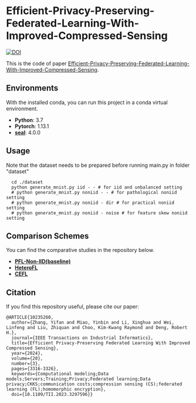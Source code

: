 # Efficient-Privacy-Preserving-Federated-Learning-With-Improved-Compressed-Sensing

[![DOI](https://zenodo.org/badge/DOI/10.5281/zenodo.8347455.svg)](https://doi.org/10.5281/zenodo.8347455)

This is the code of paper [Efficient-Privacy-Preserving-Federated-Learning-With-Improved-Compressed-Sensing](https://ieeexplore.ieee.org/document/10235260).


## Environments
With the installed conda, you can run this project in a conda virtual environment.
* **Python**: 3.7
* **Pytorch**: 1.13.1
* **[seal](https://github.com/Huelse/SEAL-Python)**: 4.0.0

## Usage

Note that the dataset needs to be prepared before running main.py
in folder "dataset"
```
  cd ./dataset
  python generate_mnist.py iid - - # for iid and unbalanced setting
  # python generate_mnist.py noniid - - # for pathological noniid setting
  # python generate_mnist.py noniid - dir # for practical noniid setting
  # python generate_mnist.py noniid - noise # for feature skew noniid setting
```

## Comparison Schemes

You can find the comparative studies in the repository below.

* **[PFL-Non-IID(baseline)](https://github.com/TsingZ0/PFL-Non-IID/tree/0af30fc8665e04ea9200b041f0c457c2260cbc99)**
* **[HeteroFL](https://github.com/diaoenmao/HeteroFL-Computation-and-Communication-Efficient-Federated-Learning-for-Heterogeneous-Clients)**
* **[CEFL](https://github.com/AshwinRJ/Federated-Learning-PyTorch)**






## Citation
If you find this repository useful, please cite our paper:

```
@ARTICLE{10235260,
  author={Zhang, Yifan and Miao, Yinbin and Li, Xinghua and Wei, Linfeng and Liu, Zhiquan and Choo, Kim-Kwang Raymond and Deng, Robert H.},
  journal={IEEE Transactions on Industrial Informatics}, 
  title={Efficient Privacy-Preserving Federated Learning With Improved Compressed Sensing}, 
  year={2024},
  volume={20},
  number={3},
  pages={3316-3326},
  keywords={Computational modeling;Data models;Servers;Training;Privacy;Federated learning;Data privacy;CKKS;communication costs;compression sensing (CS);federated learning (FL);homomorphic encryption},
  doi={10.1109/TII.2023.3297596}}

```
